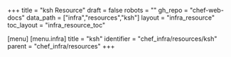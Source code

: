 +++
title = "ksh Resource"
draft = false
robots = ""
gh_repo = "chef-web-docs"
data_path = ["infra","resources","ksh"]
layout = "infra_resource"
toc_layout = "infra_resource_toc"

[menu]
  [menu.infra]
    title = "ksh"
    identifier = "chef_infra/resources/ksh"
    parent = "chef_infra/resources"
+++

<!-- The contents of this page are automatically generated from the ksh.yaml file in the data directory. -->
<!-- To suggest a change, edit the https://github.com/chef/chef/blob/master/lib/chef/resource/ksh.rb file
      and submit a pull request to the https://github.com/chef/chef repository. -->
